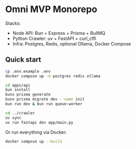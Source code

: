 # Omni MVP Monorepo

Stacks:
- Node API: Bun + Express + Prisma + BullMQ
- Python Crawler: uv + FastAPI + curl_cffi
- Infra: Postgres, Redis, optional Ollama, Docker Compose

## Quick start

```bash
cp .env.example .env
docker compose up -d postgres redis ollama

cd apps/api
bun install
bunx prisma generate
bunx prisma migrate dev --name init
bun run dev & bun run queue:worker

cd ../crawler
uv sync
uv run fastapi dev app/main.py
```

Or run everything via Docker:
```bash
docker compose up --build
```
